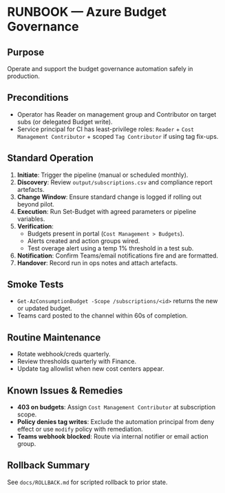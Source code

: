 # RUNBOOK — Azure Budget Governance

## Purpose
Operate and support the budget governance automation safely in production.

## Preconditions
- Operator has Reader on management group and Contributor on target subs (or delegated Budget write).
- Service principal for CI has least-privilege roles: `Reader` + `Cost Management Contributor` + scoped `Tag Contributor` if using tag fix-ups.

## Standard Operation
1. **Initiate**: Trigger the pipeline (manual or scheduled monthly).
2. **Discovery**: Review `output/subscriptions.csv` and compliance report artefacts.
3. **Change Window**: Ensure standard change is logged if rolling out beyond pilot.
4. **Execution**: Run Set-Budget with agreed parameters or pipeline variables.
5. **Verification**:
   - Budgets present in portal (`Cost Management > Budgets`).
   - Alerts created and action groups wired.
   - Test overage alert using a temp 1% threshold in a test sub.
6. **Notification**: Confirm Teams/email notifications fire and are formatted.
7. **Handover**: Record run in ops notes and attach artefacts.

## Smoke Tests
- `Get-AzConsumptionBudget -Scope /subscriptions/<id>` returns the new or updated budget.
- Teams card posted to the channel within 60s of completion.

## Routine Maintenance
- Rotate webhook/creds quarterly.
- Review thresholds quarterly with Finance.
- Update tag allowlist when new cost centers appear.

## Known Issues & Remedies
- **403 on budgets**: Assign `Cost Management Contributor` at subscription scope.
- **Policy denies tag writes**: Exclude the automation principal from deny effect or use `modify` policy with remediation.
- **Teams webhook blocked**: Route via internal notifier or email action group.

## Rollback Summary
See `docs/ROLLBACK.md` for scripted rollback to prior state.
